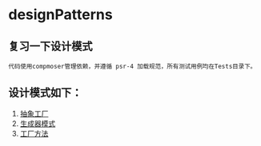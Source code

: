 # designPatterns
## 复习一下设计模式
    代码使用compmoser管理依赖，并遵循 psr-4 加载规范，所有测试用例均在Tests目录下。
 ## 设计模式如下：
   1. [抽象工厂](/designPatterns/Abstractfactory)
   2.  [生成器模式](/designPatterns/Builder)
   3.  [工厂方法](/designPatterns/FactorMethod)